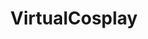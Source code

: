 ---
title: VirtualCosplay
crosslinks:
- destinyfashion
- SoulsSliders
- Tekken
- Guildwars2
- OutreachHPG
- titleporn
- AnimalCrossing
- elderscrollsonline
- DestinyFashion
---